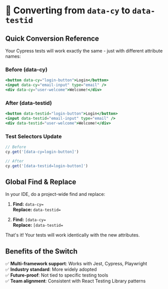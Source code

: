 # 🔄 **Converting from `data-cy` to `data-testid`**

## Quick Conversion Reference

Your Cypress tests will work exactly the same - just with different attribute names:

### **Before (data-cy)**

```jsx
<button data-cy="login-button">Login</button>
<input data-cy="email-input" type="email" />
<div data-cy="user-welcome">Welcome!</div>
```

### **After (data-testid)**

```jsx
<button data-testid="login-button">Login</button>
<input data-testid="email-input" type="email" />
<div data-testid="user-welcome">Welcome!</div>
```

### **Test Selectors Update**

```javascript
// Before
cy.get('[data-cy=login-button]')

// After
cy.get('[data-testid=login-button]')
```

## **Global Find & Replace**

In your IDE, do a project-wide find and replace:

1. **Find:** `data-cy=`  
   **Replace:** `data-testid=`

2. **Find:** `[data-cy=`  
   **Replace:** `[data-testid=`

That's it! Your tests will work identically with the new attributes.

## **Benefits of the Switch**

✅ **Multi-framework support**: Works with Jest, Cypress, Playwright  
✅ **Industry standard**: More widely adopted  
✅ **Future-proof**: Not tied to specific testing tools  
✅ **Team alignment**: Consistent with React Testing Library patterns
